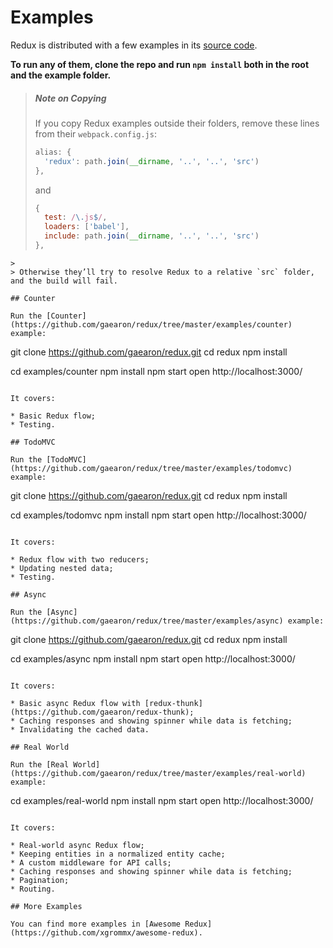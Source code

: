 # Examples

Redux is distributed with a few examples in its [source code](https://github.com/gaearon/redux/tree/master/examples).

**To run any of them, clone the repo and run `npm install` both in the root and the example folder.**

>##### Note on Copying
>If you copy Redux examples outside their folders, remove these lines from their `webpack.config.js`:
>
>```js
>alias: {
>   'redux': path.join(__dirname, '..', '..', 'src')
>},
>```
>and
>```js
>{
>   test: /\.js$/,
>   loaders: ['babel'],
>   include: path.join(__dirname, '..', '..', 'src')
>},
```
>
> Otherwise they’ll try to resolve Redux to a relative `src` folder, and the build will fail.

## Counter

Run the [Counter](https://github.com/gaearon/redux/tree/master/examples/counter) example:

```
git clone https://github.com/gaearon/redux.git
cd redux
npm install

cd examples/counter
npm install
npm start
open http://localhost:3000/
```

It covers:

* Basic Redux flow;
* Testing.

## TodoMVC

Run the [TodoMVC](https://github.com/gaearon/redux/tree/master/examples/todomvc) example:

```
git clone https://github.com/gaearon/redux.git
cd redux
npm install

cd examples/todomvc
npm install
npm start
open http://localhost:3000/
```

It covers:

* Redux flow with two reducers;
* Updating nested data;
* Testing.

## Async

Run the [Async](https://github.com/gaearon/redux/tree/master/examples/async) example:

```
git clone https://github.com/gaearon/redux.git
cd redux
npm install

cd examples/async
npm install
npm start
open http://localhost:3000/
```

It covers:

* Basic async Redux flow with [redux-thunk](https://github.com/gaearon/redux-thunk);
* Caching responses and showing spinner while data is fetching;
* Invalidating the cached data.

## Real World

Run the [Real World](https://github.com/gaearon/redux/tree/master/examples/real-world) example:

```
cd examples/real-world
npm install
npm start
open http://localhost:3000/
```

It covers:

* Real-world async Redux flow;
* Keeping entities in a normalized entity cache;
* A custom middleware for API calls;
* Caching responses and showing spinner while data is fetching;
* Pagination;
* Routing.

## More Examples

You can find more examples in [Awesome Redux](https://github.com/xgrommx/awesome-redux).

